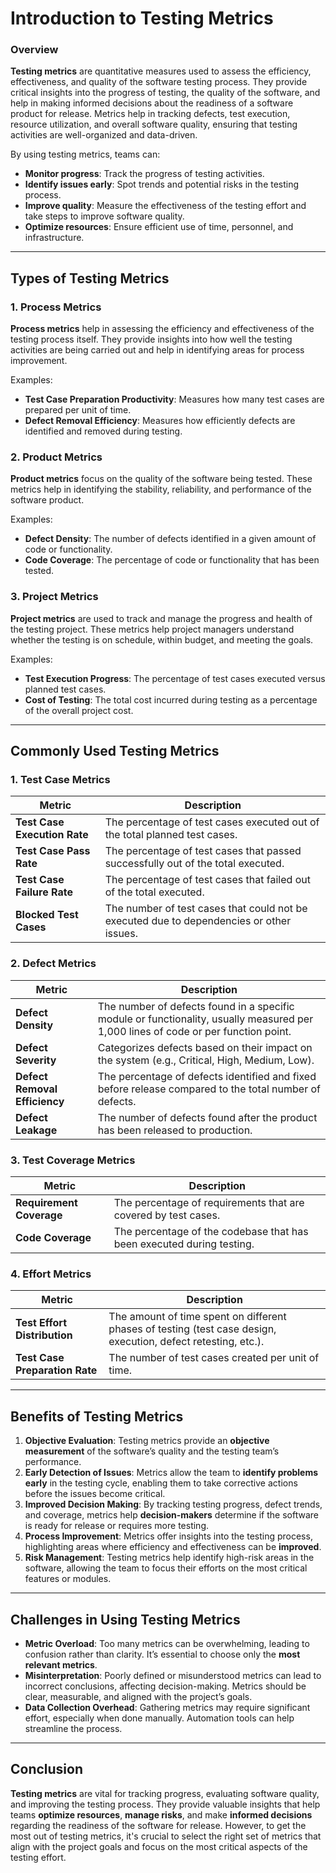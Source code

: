 # Introduction to Testing Metrics

### Overview

**Testing metrics** are quantitative measures used to assess the efficiency, effectiveness, and quality of the software testing process. They provide critical insights into the progress of testing, the quality of the software, and help in making informed decisions about the readiness of a software product for release. Metrics help in tracking defects, test execution, resource utilization, and overall software quality, ensuring that testing activities are well-organized and data-driven.

By using testing metrics, teams can:
- **Monitor progress**: Track the progress of testing activities.
- **Identify issues early**: Spot trends and potential risks in the testing process.
- **Improve quality**: Measure the effectiveness of the testing effort and take steps to improve software quality.
- **Optimize resources**: Ensure efficient use of time, personnel, and infrastructure.

---

## Types of Testing Metrics

### 1. **Process Metrics**
**Process metrics** help in assessing the efficiency and effectiveness of the testing process itself. They provide insights into how well the testing activities are being carried out and help in identifying areas for process improvement.

Examples:
- **Test Case Preparation Productivity**: Measures how many test cases are prepared per unit of time.
- **Defect Removal Efficiency**: Measures how efficiently defects are identified and removed during testing.

### 2. **Product Metrics**
**Product metrics** focus on the quality of the software being tested. These metrics help in identifying the stability, reliability, and performance of the software product.

Examples:
- **Defect Density**: The number of defects identified in a given amount of code or functionality.
- **Code Coverage**: The percentage of code or functionality that has been tested.

### 3. **Project Metrics**
**Project metrics** are used to track and manage the progress and health of the testing project. These metrics help project managers understand whether the testing is on schedule, within budget, and meeting the goals.

Examples:
- **Test Execution Progress**: The percentage of test cases executed versus planned test cases.
- **Cost of Testing**: The total cost incurred during testing as a percentage of the overall project cost.

---

## Commonly Used Testing Metrics

### 1. **Test Case Metrics**

| **Metric**                 | **Description**                                              |
|----------------------------|--------------------------------------------------------------|
| **Test Case Execution Rate**| The percentage of test cases executed out of the total planned test cases. |
| **Test Case Pass Rate**     | The percentage of test cases that passed successfully out of the total executed. |
| **Test Case Failure Rate**  | The percentage of test cases that failed out of the total executed. |
| **Blocked Test Cases**      | The number of test cases that could not be executed due to dependencies or other issues. |

### 2. **Defect Metrics**

| **Metric**                  | **Description**                                              |
|-----------------------------|--------------------------------------------------------------|
| **Defect Density**           | The number of defects found in a specific module or functionality, usually measured per 1,000 lines of code or per function point. |
| **Defect Severity**          | Categorizes defects based on their impact on the system (e.g., Critical, High, Medium, Low). |
| **Defect Removal Efficiency**| The percentage of defects identified and fixed before release compared to the total number of defects. |
| **Defect Leakage**           | The number of defects found after the product has been released to production. |

### 3. **Test Coverage Metrics**

| **Metric**                 | **Description**                                              |
|----------------------------|--------------------------------------------------------------|
| **Requirement Coverage**    | The percentage of requirements that are covered by test cases. |
| **Code Coverage**           | The percentage of the codebase that has been executed during testing. |

### 4. **Effort Metrics**

| **Metric**                 | **Description**                                              |
|----------------------------|--------------------------------------------------------------|
| **Test Effort Distribution**| The amount of time spent on different phases of testing (test case design, execution, defect retesting, etc.). |
| **Test Case Preparation Rate** | The number of test cases created per unit of time. |

---

## Benefits of Testing Metrics

1. **Objective Evaluation**: Testing metrics provide an **objective measurement** of the software’s quality and the testing team’s performance.
2. **Early Detection of Issues**: Metrics allow the team to **identify problems early** in the testing cycle, enabling them to take corrective actions before the issues become critical.
3. **Improved Decision Making**: By tracking testing progress, defect trends, and coverage, metrics help **decision-makers** determine if the software is ready for release or requires more testing.
4. **Process Improvement**: Metrics offer insights into the testing process, highlighting areas where efficiency and effectiveness can be **improved**.
5. **Risk Management**: Testing metrics help identify high-risk areas in the software, allowing the team to focus their efforts on the most critical features or modules.

---

## Challenges in Using Testing Metrics

- **Metric Overload**: Too many metrics can be overwhelming, leading to confusion rather than clarity. It’s essential to choose only the **most relevant metrics**.
- **Misinterpretation**: Poorly defined or misunderstood metrics can lead to incorrect conclusions, affecting decision-making. Metrics should be clear, measurable, and aligned with the project’s goals.
- **Data Collection Overhead**: Gathering metrics may require significant effort, especially when done manually. Automation tools can help streamline the process.

---

## Conclusion

**Testing metrics** are vital for tracking progress, evaluating software quality, and improving the testing process. They provide valuable insights that help teams **optimize resources**, **manage risks**, and make **informed decisions** regarding the readiness of the software for release. However, to get the most out of testing metrics, it's crucial to select the right set of metrics that align with the project goals and focus on the most critical aspects of the testing effort.
